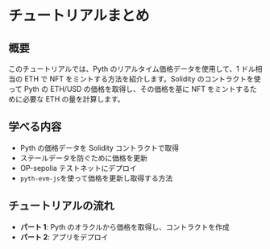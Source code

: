 # チュートリアルまとめ

## 概要

このチュートリアルでは、Pyth のリアルタイム価格データを使用して、1 ドル相当の ETH で NFT をミントする方法を紹介します。Solidity のコントラクトを使って Pyth の ETH/USD の価格を取得し、その価格を基に NFT をミントするために必要な ETH の量を計算します。

## 学べる内容

- Pyth の価格データを Solidity コントラクトで取得
- ステールデータを防ぐために価格を更新
- OP-sepolia テストネットにデプロイ
- `pyth-evm-js`を使って価格を更新し取得する方法

## チュートリアルの流れ

- **パート 1**: Pyth のオラクルから価格を取得し、コントラクトを作成
- **パート 2**: アプリをデプロイ
